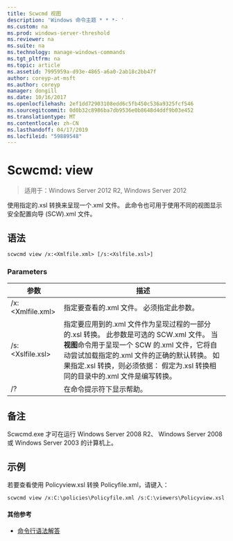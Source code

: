```yaml
---
title: Scwcmd 视图
description: 'Windows 命令主题 * * *- '
ms.custom: na
ms.prod: windows-server-threshold
ms.reviewer: na
ms.suite: na
ms.technology: manage-windows-commands
ms.tgt_pltfrm: na
ms.topic: article
ms.assetid: 7995959a-d93e-4865-a6a0-2ab18c2bb47f
author: coreyp-at-msft
ms.author: coreyp
manager: dongill
ms.date: 10/16/2017
ms.openlocfilehash: 2ef1dd72903108edd6c5fb450c536a9325fcf546
ms.sourcegitcommit: 0d0b32c8986ba7db9536e0b8648d4ddf9b03e452
ms.translationtype: MT
ms.contentlocale: zh-CN
ms.lasthandoff: 04/17/2019
ms.locfileid: "59889548"
---
```

# <a name="scwcmd-view"></a>Scwcmd: view

> 适用于：Windows Server 2012 R2, Windows Server 2012

使用指定的.xsl 转换来呈现一个.xml 文件。 此命令也可用于使用不同的视图显示安全配置向导 (SCW).xml 文件。

## <a name="syntax"></a>语法

```
scwcmd view /x:<Xmlfile.xml> [/s:<Xslfile.xsl>]
```

### <a name="parameters"></a>Parameters

|参数|描述|
|---------|-----------|
|/x:\<Xmlfile.xml>|指定要查看的.xml 文件。 必须指定此参数。|
|/s:\<Xslfile.xsl>|指定要应用到的.xml 文件作为呈现过程的一部分的.xsl 转换。 此参数是可选的 SCW.xml 文件。 当**视图**命令用于呈现一个 SCW 的.xml 文件，它将自动尝试加载指定的.xml 文件的正确的默认转换。 如果指定.xsl 转换，则必须依据： 假定为.xsl 转换相同的目录中的.xml 文件是编写转换。|
|/?|在命令提示符下显示帮助。|

## <a name="remarks"></a>备注

Scwcmd.exe 才可在运行 Windows Server 2008 R2、 Windows Server 2008 或 Windows Server 2003 的计算机上。

## <a name="BKMK_Examples"></a>示例

若要查看使用 Policyview.xsl 转换 Policyfile.xml，请键入：
```
scwcmd view /x:C:\policies\Policyfile.xml /s:C:\viewers\Policyview.xsl
```

#### <a name="additional-references"></a>其他参考

-   [命令行语法解答](command-line-syntax-key.md)